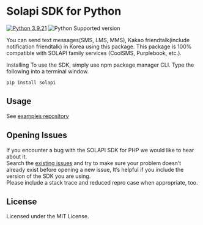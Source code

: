 # Solapi SDK for Python

[![Python 3.9.21](https://img.shields.io/badge/python-3.9.21-blue.svg)](https://www.python.org/downloads)
![Python Supported version](https://img.shields.io/badge/python-%3E%3D3.9-orange)


You can send text messages(SMS, LMS, MMS), Kakao friendtalk(include notification friendtalk) in Korea using this package.
This package is 100% compatible with SOLAPI family services (CoolSMS, Purplebook, etc.).

Installing
To use the SDK, simply use npm package manager CLI. Type the following into a terminal window.

```shell
pip install solapi
```

## Usage

See [examples repository](https://github.com/solapi/solapi-python/tree/main/examples)

## Opening Issues

If you encounter a bug with the SOLAPI SDK for PHP we would like to hear about it.  
Search the [existing issues](https://github.com/solapi/solapi-python/issues) and try to make sure your problem doesn’t
already exist before opening a new issue, It’s helpful if you include the version of the SDK you are using.  
Please include a stack trace and reduced repro case when appropriate, too.

## License

Licensed under the MIT License.
